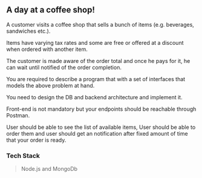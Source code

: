 ## A day at a coffee shop!

A customer visits a coffee shop that sells a bunch of items (e.g. beverages, sandwiches etc.).

Items have varying tax rates and some are free or offered at a discount when ordered with another item.

The customer is made aware of the order total and once he pays for it, he can wait until notified of the order completion.

You are required to describe a program that with a set of interfaces that models the above problem at hand. 

You need to design the DB and backend architecture and implement it. 

Front-end is not mandatory but your endpoints should be reachable through Postman. 

User should be able to see the list of available items, User should be able to order them and user should get an notification after fixed amount of time that your order is ready.

### Tech Stack

> Node.js and MongoDb
